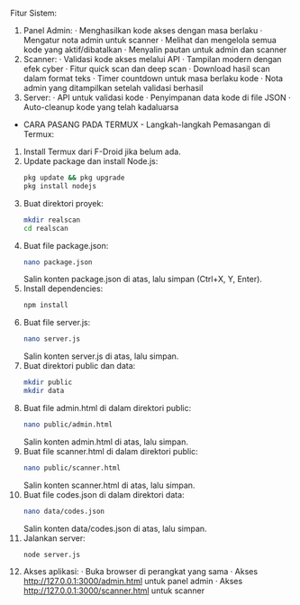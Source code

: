 Fitur Sistem:

1. Panel Admin:
   · Menghasilkan kode akses dengan masa berlaku
   · Mengatur nota admin untuk scanner
   · Melihat dan mengelola semua kode yang aktif/dibatalkan
   · Menyalin pautan untuk admin dan scanner
2. Scanner:
   · Validasi kode akses melalui API
   · Tampilan modern dengan efek cyber
   · Fitur quick scan dan deep scan
   · Download hasil scan dalam format teks
   · Timer countdown untuk masa berlaku kode
   · Nota admin yang ditampilkan setelah validasi berhasil
3. Server:
   · API untuk validasi kode
   · Penyimpanan data kode di file JSON
   · Auto-cleanup kode yang telah kadaluarsa

- CARA PASANG PADA TERMUX -
Langkah-langkah Pemasangan di Termux:

1. Install Termux dari F-Droid jika belum ada.
2. Update package dan install Node.js:
   ```bash
   pkg update && pkg upgrade
   pkg install nodejs
   ```
3. Buat direktori proyek:
   ```bash
   mkdir realscan
   cd realscan
   ```
4. Buat file package.json:
   ```bash
   nano package.json
   ```
   Salin konten package.json di atas, lalu simpan (Ctrl+X, Y, Enter).
5. Install dependencies:
   ```bash
   npm install
   ```
6. Buat file server.js:
   ```bash
   nano server.js
   ```
   Salin konten server.js di atas, lalu simpan.
7. Buat direktori public dan data:
   ```bash
   mkdir public
   mkdir data
   ```
8. Buat file admin.html di dalam direktori public:
   ```bash
   nano public/admin.html
   ```
   Salin konten admin.html di atas, lalu simpan.
9. Buat file scanner.html di dalam direktori public:
   ```bash
   nano public/scanner.html
   ```
   Salin konten scanner.html di atas, lalu simpan.
10. Buat file codes.json di dalam direktori data:
    ```bash
    nano data/codes.json
    ```
    Salin konten data/codes.json di atas, lalu simpan.
11. Jalankan server:
    ```bash
    node server.js
    ```
12. Akses aplikasi:
    · Buka browser di perangkat yang sama
    · Akses http://127.0.0.1:3000/admin.html untuk panel admin
    · Akses http://127.0.0.1:3000/scanner.html untuk scanner
